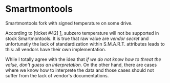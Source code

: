Smartmontools
=============

Smartmontools fork with signed temperature on some drive.

According to [ticket #42] [1], subzero temperature will not be supported in stock Smartmontools.
It is true that raw value are *vendor secret* and unfortunatly the lack of standardization within
S.M.A.R.T. attributes leads to this: all vendors have their own implementation.

While I totally agree with the idea that *if we do not know how to threat the value, don't guess
an interpretation.* On the other hand, there are cases where we know how to interprete the data
and those cases should not suffer from the lack of vendor's documentations.

  [1]: http://sourceforge.net/apps/trac/smartmontools/ticket/42 "Subzero temperature"
